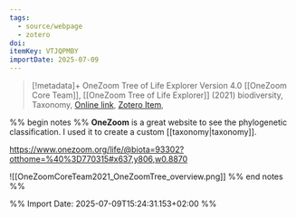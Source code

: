 ```yaml
---
tags:
  - source/webpage
  - zotero
doi: 
itemKey: VTJQPMBY
importDate: 2025-07-09
---
```

>[!metadata]+
> OneZoom Tree of Life Explorer Version 4.0
> [[OneZoom Core Team]], 
> [[OneZoom Tree of Life Explorer]] (2021)
> biodiversity, Taxonomy, 
> [Online link](https://www.onezoom.org/), [Zotero Item](zotero://select/library/items/VTJQPMBY),

%% begin notes %%
**OneZoom** is a great website to see the phylogenetic classification. I used it to create a custom [[taxonomy|taxonomy]].

https://www.onezoom.org/life/@biota=93302?otthome=%40%3D770315#x637,y806,w0.8870

![[OneZoomCoreTeam2021_OneZoomTree_overview.png]]
%% end notes %%

%% Import Date: 2025-07-09T15:24:31.153+02:00 %%

